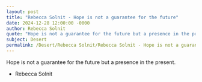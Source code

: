 ```yaml
---
layout: post
title: "Rebecca Solnit - Hope is not a guarantee for the future"
date: 2024-12-28 12:00:00 -0000
author: Rebecca Solnit
quote: "Hope is not a guarantee for the future but a presence in the present."
subject: Desert
permalink: /Desert/Rebecca Solnit/Rebecca Solnit - Hope is not a guarantee for the future
---
```


Hope is not a guarantee for the future but a presence in the present.

- Rebecca Solnit
